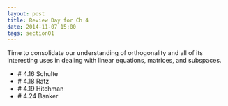 ```yaml
---
layout: post
title: Review Day for Ch 4
date: 2014-11-07 15:00
tags: section01
---
```


Time to consolidate our understanding of orthogonality and all of its
interesting uses in dealing with linear equations, matrices, and subspaces.

 * \# 4.16 Schulte
 * \# 4.18 Ratz
 * \# 4.19 Hitchman
 * \# 4.24 Banker
